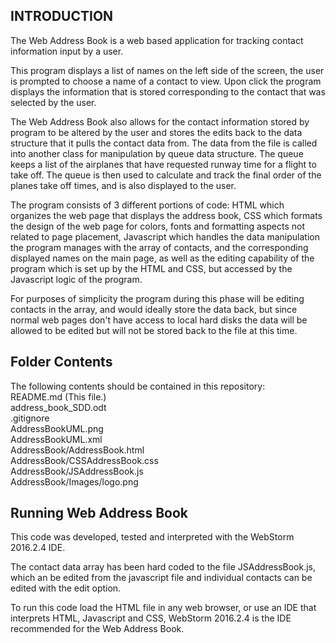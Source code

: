 INTRODUCTION
------------
The Web Address Book  is a web based application for tracking contact information input by a user. 
 
This program displays a list of names on the left side of the screen, the user is prompted to choose a name of a contact to view. Upon click the program displays the information that is stored corresponding to the contact that was selected by the user. 

The Web Address Book also allows for the contact information stored by program to be altered by the user and stores the edits back to the data structure that it pulls the contact data from. The data from the file is called into another class for manipulation by queue data structure. The queue keeps a list of the airplanes that have requested runway time for a flight to take off. The queue is then used to calculate and track the final order of the planes take off times, and is also displayed to the user. 

The program consists of 3 different portions of code: HTML which organizes the web page that displays the address book, CSS which formats the design of the web page for colors, fonts and formatting aspects not related to page placement, Javascript which handles the data manipulation the program manages with the array of contacts, and the corresponding displayed names on the main page, as well as the editing capability of the program which is set up by the HTML and CSS, but accessed by the Javascript logic of the program.  

For purposes of simplicity the program during this phase will be editing contacts in the array, and would ideally store the data back, but since normal web pages don't have access to local hard disks the data will be allowed to be edited but will not be stored back to the file at this time. 

Folder Contents
---------------
The following contents should be contained in this repository:  
README.md (This file.)  
address_book_SDD.odt  
.gitignore  
AddressBookUML.png  
AddressBookUML.xml  
AddressBook/AddressBook.html  
AddressBook/CSSAddressBook.css  
AddressBook/JSAddressBook.js  
AddressBook/Images/logo.png

Running Web Address Book
------------------------
This code was developed, tested and interpreted with the WebStorm 2016.2.4 IDE. 

The contact data array has been hard coded to the file JSAddressBook.js, which an be edited from the javascript file and individual contacts can be edited with the edit option. 

To run this code load the HTML file in any web browser, or use an IDE that interprets HTML, Javascript and CSS, WebStorm 2016.2.4 is the IDE recommended for the Web Address Book. 